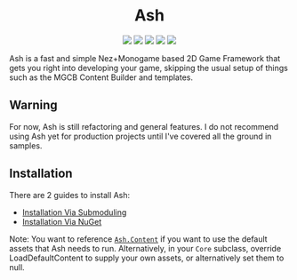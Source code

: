 <h1 align="center">Ash</h1>

<p align="center">
    <a href="https://www.nuget.org/packages/Ash/"><img src="https://img.shields.io/nuget/v/Ash?label=Ash%20Nuget" /></a>
    <a href="https://www.nuget.org/packages/Ash.Content/"><img src="https://img.shields.io/nuget/v/Ash.Content?label=Ash%20Content%20Nuget" /></a>
    <a href="https://www.nuget.org/packages/Ash.Gia/"><img src="https://img.shields.io/nuget/v/Ash.Gia?label=Ash%20Gia%20Nuget" /></a>
    <a href="https://www.nuget.org/packages/Ash.DefaultEC/"><img src="https://img.shields.io/nuget/v/Ash.DefaultEC?label=Ash%DefaultEC%20Nuget" /></a>
    <a href="https://github.com/JonSnowbd/Ash/blob/production/LICENSE"><img src="https://img.shields.io/github/license/JonSnowbd/Ash" /></a>
</p>

Ash is a fast and simple Nez+Monogame based 2D Game Framework that gets you
right into developing your game, skipping the usual setup of things such as
the MGCB Content Builder and templates.

## Warning

For now, Ash is still refactoring and general features. I do not recommend using Ash yet for production projects until I've covered all the ground
in samples.

## Installation


There are 2 guides to install Ash:

- [Installation Via Submoduling](https://jonsnowbd.github.io/Ash/#/installation/gitmodule)
- [Installation Via NuGet](https://jonsnowbd.github.io/Ash/#/installation/nuget)

Note: You want to reference [`Ash.Content`](https://www.nuget.org/packages/Ash.Content/) if
you want to use the default assets that Ash needs to run. Alternatively, in your `Core` subclass,
override LoadDefaultContent to supply your own assets, or alternatively set them to null.
